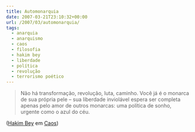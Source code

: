 ```yaml
---
title: Automonarquia
date: 2007-03-21T23:10:32+00:00
url: /2007/03/automonarquia/
tags:
  - anarquia
  - anarquismo
  - caos
  - filosofia
  - hakim bey
  - liberdade
  - política
  - revolução
  - terrorismo poético
---
```


> Não há transformação, revolução, luta, caminho. Você já é o monarca de sua própria pele – sua liberdade inviolável espera ser completa apenas pelo amor de outros monarcas: uma política de sonho, urgente como o azul do céu.

([Hakim Bey][1] em [Caos][2])

[1]: http://pt.wikipedia.org/wiki/Hakim_Bey
[2]: http://1001gatos.org/caos-de-hakim-bey/
